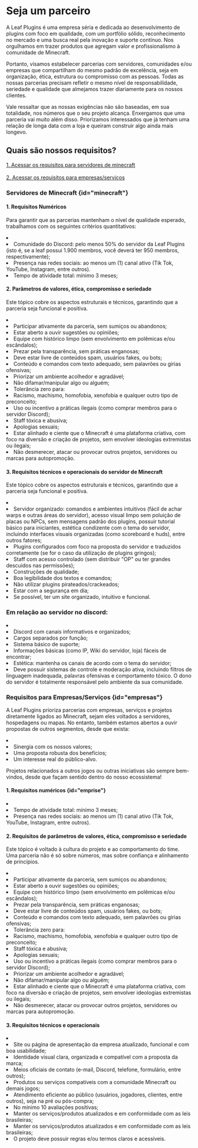 # Seja um parceiro

<p>
    A Leaf Plugins é uma empresa séria e dedicada ao desenvolvimento de plugins com foco em qualidade, com um portfólio sólido, reconhecimento no mercado e uma busca real pela inovação e suporte contínuo. Nos orgulhamos em trazer produtos que agregam valor e profissionalismo à comunidade de Minecraft.
</p>

<p>
    Portanto, visamos estabelecer parcerias com servidores, comunidades e/ou empresas que compartilham do mesmo padrão de excelência, seja em organização, ética, estrutura ou compromisso com as pessoas. Todas as nossas parcerias precisam refletir o mesmo nível de responsabilidade, seriedade e qualidade que almejamos trazer diariamente para os nossos clientes.
</p>

<p>
    Vale ressaltar que as nossas exigências não são baseadas, em sua totalidade, nos números que o seu projeto alcança. Enxergamos que uma parceria vai muito além disso. Priorizamos interessados que já tenham uma relação de longa data com a loja e queiram construir algo ainda mais longevo.
</p>

## Quais são nossos requisitos?

<p>
   <a anchor="minecraft"><u>1. Acessar os requisitos para servidores de minecraft</u></a><br><br>
   <a anchor="empresas"><u>2. Acessar os requisitos para empresas/serviços</u></a>
</p>

### Servidores de Minecraft {id="minecraft"}
<primary-label ref="tangerine"/>

#### 1. Requisitos Numéricos

<p>
    Para garantir que as parcerias mantenham o nível de qualidade esperado, trabalhamos com os seguintes critérios quantitativos:
</p>

<list type="none">
    <li>
        <list type="bullet">
            <li>
                Comunidade do Discord: pelo menos 50% do servidor da Leaf Plugins (isto é, se a leaf possui 1.900 membros, você deverá ter 950 membros, respectivamente);
            </li>
            <li>
                Presença nas redes sociais: ao menos um (1) canal ativo (Tik Tok, YouTube, Instagram, entre outros).
            </li>
            <li>
                Tempo de atividade total: mínimo 3 meses;
            </li>
        </list>
    </li>
</list>

#### 2. Parâmetros de valores, ética, compromisso e seriedade

<p>
    Este tópico cobre os aspectos estruturais e técnicos, garantindo que a parceria seja funcional e positiva.
</p>

<list type="none">
    <li>
        <list type="bullet">
            <li>
                Participar ativamente da parceria, sem sumiços ou abandonos;
            </li>
            <li>
                Estar aberto a ouvir sugestões ou opiniões;
            </li>
            <li>
                Equipe com histórico limpo (sem envolvimento em polêmicas e/ou escândalos);
            </li>
            <li>
                Prezar pela transparência, sem práticas enganosas;
            </li>
            <li>
                Deve estar livre de conteúdos spam, usuários fakes, ou bots;
            </li>
            <li>
                Conteúdo e comandos com texto adequado, sem palavrões ou gírias ofensivas;
            </li>
            <li>
                Priorizar um ambiente acolhedor e agradável;
            </li>
            <li>
                Não difamar/manipular algo ou alguém;
            </li>
            <li>Tolerância zero para:
                <list type="bullet">
                    <li>
                        Racismo, machismo, homofobia, xenofobia e qualquer outro tipo de preconceito;
                    </li>
                    <li>
                        Uso ou incentivo a práticas ilegais (como comprar membros para o servidor Discord);
                    </li>
                    <li>
                        Staff tóxica e abusiva;
                    </li>
                    <li>
                        Apologias sexuais;
                    </li>
            </list>
        </li>
            <li>
                Estar alinhado e ciente que o Minecraft é uma plataforma criativa, com foco na diversão e criação de projetos, sem envolver ideologias extremistas ou ilegais;
            </li>
            <li>
                Não desmerecer, atacar ou provocar outros projetos, servidores ou marcas para autopromoção.
            </li>
        </list>
    </li>
</list>

#### 3. Requisitos técnicos e operacionais do servidor de Minecraft

<p>
    Este tópico cobre os aspectos estruturais e técnicos, garantindo que a parceria seja funcional e positiva.
</p>

<list type="none">
    <li>
        <list type="bullet">
            <li>
                Servidor organizado: comandos e ambientes intuitivos (fácil de achar warps e outras áreas do servidor), acesso visual limpo sem poluição de placas ou NPCs, sem mensagens padrão dos plugins, possuir tutorial básico para iniciantes, estética condizente com o tema do servidor, incluindo interfaces visuais organizadas (como scoreboard e huds), entre outros fatores;
            </li>
            <li>
                Plugins configurados com foco na proposta do servidor e traduzidos corretamente (se for o caso da utilização de plugins gringos);
            </li>
            <li>
                Staff com acesso controlado (sem distribuir "OP" ou ter grandes descuidos nas permissões);
            </li>
            <li>
                Construções de qualidade;
            </li>
            <li>
                Boa legibilidade dos textos e comandos;
            </li>
            <li>
                Não utilizar plugins pirateados/crackeados;
            </li>
            <li>
                Estar com a segurança em dia;
            </li>
            <li>
                Se possível, ter um site organizado, intuitivo e funcional.
            </li>
        </list>
    </li>
</list>

### Em relação ao servidor no discord:

<list type="none">
    <li>
        <list type="bullet">
            <li>
                Discord com canais informativos e organizados;
            </li>
            <li>
                Cargos separados por função;
            </li>
            <li>
                Sistema básico de suporte;
            </li>
            <li>
                Informações básicas (como IP, Wiki do servidor, loja) fáceis de encontrar;
            </li>
            <li>
                Estética: mantenha os canais de acordo com o tema do servidor;
            </li>
            <li>
                Deve possuir sistemas de controle e moderação ativa, incluindo filtros de linguagem inadequada, palavras ofensivas e comportamento tóxico. O dono do servidor é totalmente responsável pelo ambiente da sua comunidade.
            </li>
        </list>
    </li>
</list>

### Requisitos para Empresas/Serviços {id="empresas"}
<primary-label ref="blue"/>

<p>
    A Leaf Plugins prioriza parcerias com empresas, serviços e projetos diretamente ligados ao Minecraft, sejam eles voltados a servidores, hospedagens ou mapas. No entanto, também estamos abertos a ouvir propostas de outros segmentos, desde que exista:
</p>

<list type="none">
    <li>
        <list type="bullet">
            <li>
                Sinergia com os nossos valores;
            </li>
            <li>
                Uma proposta robusta dos benefícios;
            </li>
            <li>
                Um interesse real do público-alvo.
            </li>
        </list>
    </li>
</list>

<p>
Projetos relacionados a outros jogos ou outras iniciativas são sempre bem-vindos, desde que façam sentido dentro do nosso ecossistema!
</p>

#### 1. Requisitos numéricos {id="emprise"}

<list type="none">
    <li>
        <list type="bullet">
            <li>
                Tempo de atividade total: mínimo 3 meses;
            </li>
            <li>
                Presença nas redes sociais: ao menos um (1) canal ativo (Tik Tok, YouTube, Instagram, entre outros).
            </li>
        </list>
    </li>
</list>

#### 2. Requisitos de parâmetros de valores, ética, compromisso e seriedade

<p>  
    Este tópico é voltado à cultura do projeto e ao comportamento do time. Uma parceria não é só sobre números, mas sobre confiança e alinhamento de princípios.
</p>

<list type="bullet">
    <li>
        <list type="bullet">
            <li>
                Participar ativamente da parceria, sem sumiços ou abandonos;
            </li>
            <li>
                Estar aberto a ouvir sugestões ou opiniões;
            </li>
            <li>
                Equipe com histórico limpo (sem envolvimento em polêmicas e/ou escândalos);
            </li>
            <li>
                Prezar pela transparência, sem práticas enganosas;
            </li>
            <li>
                Deve estar livre de conteúdos spam, usuários fakes, ou bots;
            </li>
            <li>
                Conteúdo e comandos com texto adequado, sem palavrões ou gírias ofensivas;
            </li>
            <li>Tolerância zero para:
                <list type="bullet">
                <li>
                    Racismo, machismo, homofobia, xenofobia e qualquer outro tipo de preconceito;
                </li>
                <li>
                    Staff tóxica e abusiva;
                </li>
                <li>
                    Apologias sexuais;
                </li>
                <li>
                    Uso ou incentivo a práticas ilegais (como comprar membros para o servidor Discord);
                </li>
                </list>
            </li>
            <li>
                Priorizar um ambiente acolhedor e agradável;
            </li>
            <li>
                Não difamar/manipular algo ou alguém;
            </li>
            <li>
                Estar alinhado e ciente que o Minecraft é uma plataforma criativa, com foco na diversão e criação de projetos, sem envolver ideologias extremistas ou ilegais;
            </li>
            <li>
                Não desmerecer, atacar ou provocar outros projetos, servidores ou marcas para autopromoção.
            </li>
        </list>
    </li>
</list>

#### 3. Requisitos técnicos e operacionais

<list type="none">
    <li>
        <list type="bullet">
            <li>
                Site ou página de apresentação da empresa atualizado, funcional e com boa usabilidade;
            </li>
            <li>
                Identidade visual clara, organizada e compatível com a proposta da marca;
            </li>
            <li>
                Meios oficiais de contato (e-mail, Discord, telefone, formulário, entre outros);
            </li>
            <li>
                Produtos ou serviços compatíveis com a comunidade Minecraft ou demais jogos;
            </li>
            <li>
                Atendimento eficiente ao público (usuários, jogadores, clientes, entre outros), seja na pré ou pós-compra;
            </li>
            <li>
                No mínimo 10 avaliações positivas;
            </li>
            <li>
                Manter os serviços/produtos atualizados e em conformidade com as leis brasileiras;
            </li>
            <li>
                Manter os serviços/produtos atualizados e em conformidade com as leis brasileiras;
            </li>
            <li>
                O projeto deve possuir regras e/ou termos claros e acessíveis.
            </li>
        </list>
    </li>
</list>

<seealso style="cards" title="Continue visualizando">
    <category ref="wrs">
        <a href="restricoes.md"/>
        <a href="propostas.md"/>
    </category>
</seealso>
